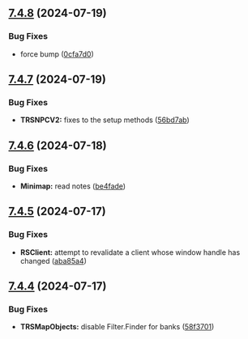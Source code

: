 ## [7.4.8](https://github.com/Torwent/SRL-T/compare/v7.4.7...v7.4.8) (2024-07-19)


### Bug Fixes

* force bump ([0cfa7d0](https://github.com/Torwent/SRL-T/commit/0cfa7d0d7b6b92ebb6dc997f3ad6693e9bc98a44))



## [7.4.7](https://github.com/Torwent/SRL-T/compare/v7.4.6...v7.4.7) (2024-07-19)


### Bug Fixes

* **TRSNPCV2:** fixes to the setup methods ([56bd7ab](https://github.com/Torwent/SRL-T/commit/56bd7ab3321a9c1efe03de6279988d198f2d1af6))



## [7.4.6](https://github.com/Torwent/SRL-T/compare/v7.4.5...v7.4.6) (2024-07-18)


### Bug Fixes

* **Minimap:** read notes ([be4fade](https://github.com/Torwent/SRL-T/commit/be4fadefb17e88c79601cc58cabebdb9503ab2f0))



## [7.4.5](https://github.com/Torwent/SRL-T/compare/v7.4.4...v7.4.5) (2024-07-17)


### Bug Fixes

* **RSClient:** attempt to revalidate a client whose window handle has changed ([aba85a4](https://github.com/Torwent/SRL-T/commit/aba85a457da1f62c9c9180b81c7fdaf283f7247d))



## [7.4.4](https://github.com/Torwent/SRL-T/compare/v7.4.3...v7.4.4) (2024-07-17)


### Bug Fixes

* **TRSMapObjects:** disable Filter.Finder for banks ([58f3701](https://github.com/Torwent/SRL-T/commit/58f3701dc2cb0322e79ed752adfbb00aacccd8a7))



